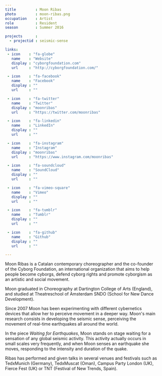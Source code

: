 ```yaml
---
title         : Moon Ribas
photo         : moon-ribas.png
occupation    : Artist
role          : Resident
season        : Summer 2016

projects      : 
  - projectid : seismic-sense

links:
 - icon    : "fa-globe"
   name    : "Website"
   display : "cyborgfoundation.com"
   url     : "http://cyborgfoundation.com/"

 - icon    : "fa-facebook"
   name    : "Facebook"
   display : ""
   url     : ""

 - icon    : "fa-twitter"
   name    : "Twitter"
   display : "moonribas"
   url     : "https://twitter.com/moonribas"

 - icon    : "fa-linkedin"
   name    : "LinkedIn"
   display : ""
   url     : ""

 - icon    : "fa-instagram"
   name    : "Instagram"
   display : "moonribas"
   url     : "https://www.instagram.com/moonribas"

 - icon    : "fa-soundcloud"
   name    : "SoundCloud"
   display : ""
   url     : ""

 - icon    : "fa-vimeo-square"
   name    : "Vimeo"
   display : ""
   url     : ""

 - icon    : "fa-tumblr"
   name    : "Tumblr"
   display : ""
   url     : ""

 - icon    : "fa-github"
   name    : "Github"
   display : ""
   url     : ""

---
```

Moon Ribas is a Catalan contemporary choreographer and the co-founder of the Cyborg Foundation, an international organization that aims to help people become cyborgs, defend cyborg rights and promote cyborgism as an artistic and social movement.

Moon graduated in Choreography at Dartington College of Arts (England), and studied at Theatreschool of Amsterdam SNDO (School for New Dance Development).

Since 2007 Moon has been experimenting with different cybernetics devices that allow her to perceive movement in a deeper way. Moon's main research consists in developing the seismic sense, perceiving the movement of real-time earthquakes all around the world.

In the piece <em>Waiting for Earthquakes</em>, Moon stands on stage waiting for a sensation of any global seismic activity. This activity actually occurs in small scales very frequently, and when Moon senses an earthquake she moves, responding to the intensity and duration of the quake.

Ribas has performed and given talks in several venues and festivals such as TedxMunich (Germany), TedxMuscat (Oman), Campus Party London (UK), Fierce Fest (UK) or TNT (Festival of New Trends, Spain).